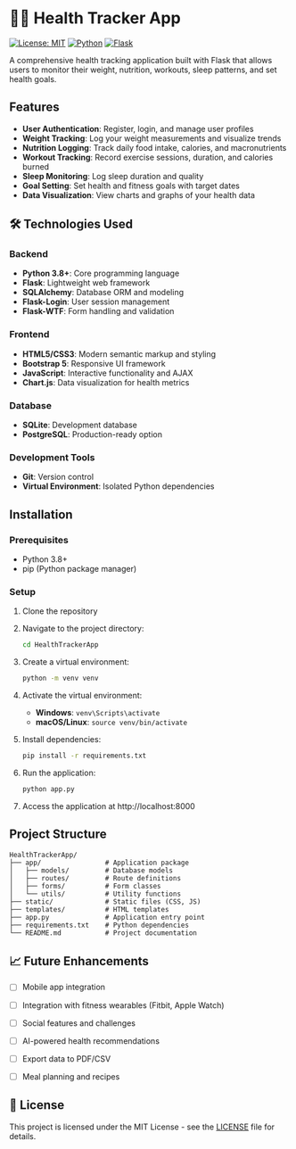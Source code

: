 # 🏃‍♀️ Health Tracker App

[![License: MIT](https://img.shields.io/badge/License-MIT-yellow.svg)](https://opensource.org/licenses/MIT)
[![Python](https://img.shields.io/badge/Python-3.8+-blue.svg)](https://www.python.org/downloads/)
[![Flask](https://img.shields.io/badge/Flask-2.0+-green.svg)](https://flask.palletsprojects.com/)

A comprehensive health tracking application built with Flask that allows users to monitor their weight, nutrition, workouts, sleep patterns, and set health goals.


## Features

- **User Authentication**: Register, login, and manage user profiles
- **Weight Tracking**: Log your weight measurements and visualize trends
- **Nutrition Logging**: Track daily food intake, calories, and macronutrients
- **Workout Tracking**: Record exercise sessions, duration, and calories burned
- **Sleep Monitoring**: Log sleep duration and quality
- **Goal Setting**: Set health and fitness goals with target dates
- **Data Visualization**: View charts and graphs of your health data

## 🛠️ Technologies Used

### Backend
- **Python 3.8+**: Core programming language
- **Flask**: Lightweight web framework
- **SQLAlchemy**: Database ORM and modeling
- **Flask-Login**: User session management
- **Flask-WTF**: Form handling and validation

### Frontend
- **HTML5/CSS3**: Modern semantic markup and styling
- **Bootstrap 5**: Responsive UI framework
- **JavaScript**: Interactive functionality and AJAX
- **Chart.js**: Data visualization for health metrics

### Database
- **SQLite**: Development database
- **PostgreSQL**: Production-ready option

### Development Tools
- **Git**: Version control
- **Virtual Environment**: Isolated Python dependencies

## Installation

### Prerequisites

- Python 3.8+
- pip (Python package manager)

### Setup

1. Clone the repository
2. Navigate to the project directory:
   ```bash
   cd HealthTrackerApp
   ```

3. Create a virtual environment:
   ```bash
   python -m venv venv
   ```

4. Activate the virtual environment:
   - **Windows**: `venv\Scripts\activate`
   - **macOS/Linux**: `source venv/bin/activate`

5. Install dependencies:
   ```bash
   pip install -r requirements.txt
   ```

6. Run the application:
   ```bash
   python app.py
   ```

7. Access the application at http://localhost:8000

## Project Structure

```
HealthTrackerApp/
├── app/                # Application package
│   ├── models/         # Database models
│   ├── routes/         # Route definitions
│   ├── forms/          # Form classes
│   └── utils/          # Utility functions
├── static/             # Static files (CSS, JS)
├── templates/          # HTML templates
├── app.py              # Application entry point
├── requirements.txt    # Python dependencies
└── README.md           # Project documentation
```



## 📈 Future Enhancements

- [ ] Mobile app integration
- [ ] Integration with fitness wearables (Fitbit, Apple Watch)
- [ ] Social features and challenges
- [ ] AI-powered health recommendations
- [ ] Export data to PDF/CSV
- [ ] Meal planning and recipes


## 📝 License

This project is licensed under the MIT License - see the [LICENSE](LICENSE) file for details.



